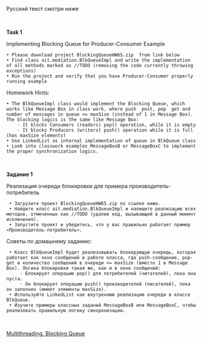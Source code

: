 Русский текст смотри ниже

<br/>

**Task 1**

Implementing Blocking Queue for Producer-Consumer Example 

    • Please download project BlockingQueueHW65.zip  from link below
    • Find class ait.mediation.BlkQueueImpl and write the implementation of all methods marked as //TODO (removing the code currently throwing  exceptions)
    • Run the project and verify that you have Producer-Consumer properly running example


Homework Hints:

    • The BlkQueueImpl class would implement the Blocking Queue, which works like Message Box in class work, where push  post, pop  get and number of messages in queue <= maxSize (instead of 1 in Message Box). The blocking logics is the same like Message Box:
        ◦ It blocks Consumers (readers) pop() operation, while it is empty
        ◦ It blocks Producers (writers) push() operation while it is full (has maxSize elements)  
    • Use LinkedList as internal implementation of queue in BlkQueue class
    • Look into classwork examples MessageBoxB or MessageBoxC to implement the proper synchronization logics.

<br/>

**Задание 1**

Реализация очереди блокировки для примера производитель-потребитель

     • Загрузите проект BlockingQueueHW65.zip по ссылке ниже.
     • Найдите класс ait.mediation.BlkQueueImpl и напишите реализацию всех методов, отмеченных как //TODO (удалив код, вызывающий в данный момент исключения).
     • Запустите проект и убедитесь, что у вас правильно работает пример «Производитель-потребитель».


Советы по домашнему заданию:

     • Класс BlkQueueImpl будет реализовывать блокирующую очередь, которая работает как окно сообщений в работе класса, где push-сообщение, pop-get и количество сообщений в очереди <= maxSize (вместо 1 в Message Box). Логика блокировки такая же, как и в окне сообщений:
         ◦ Блокирует операцию pop() для потребителей (читателей), пока она пуста.
         ◦ Он блокирует операцию push() производителей (писателей), пока он заполнен (имеет элементы maxSize).
     • Используйте LinkedList как внутреннюю реализацию очереди в классе BlkQueue.
     • Изучите примеры классных заданий MessageBoxB или MessageBoxC, чтобы реализовать правильную логику синхронизации.

<br/>

[Multithreading. Blocking Queue](https://github.com/ait-tr/cohort34.1/blob/main/basic_programming/lesson_65/BlockingQueueHW65.zip)